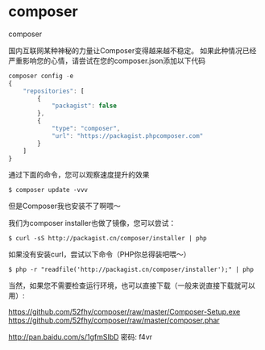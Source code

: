 # composer
composer


国内互联网某种神秘的力量让Composer变得越来越不稳定。 如果此种情况已经严重影响您的心情，请尝试在您的composer.json添加以下代码

``` js
composer config -e
{
    "repositories": [
        {   
            "packagist": false
        },  
        {   
            "type": "composer", 
            "url": "https://packagist.phpcomposer.com"
        }   
    ]
}
```
通过下面的命令，您可以观察速度提升的效果
```
$ composer update -vvv
```
但是Composer我也安装不了啊喂～

我们为composer installer也做了镜像，您可以尝试：

```
$ curl -sS http://packagist.cn/composer/installer | php
```
如果没有安装curl，尝试以下命令（PHP你总得装吧喂～）

```
$ php -r "readfile('http://packagist.cn/composer/installer');" | php
```

当然，如果您不需要检查运行环境，也可以直接下载（一般来说直接下载就可以用）:

https://github.com/52fhy/composer/raw/master/Composer-Setup.exe
https://github.com/52fhy/composer/raw/master/composer.phar

http://pan.baidu.com/s/1gfmSIbD 密码: f4vr
